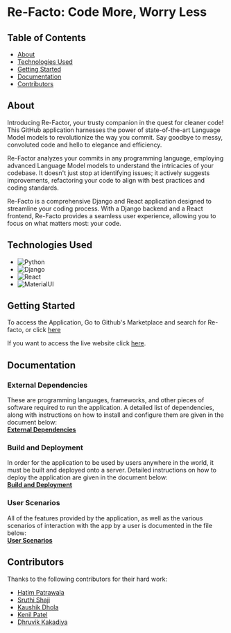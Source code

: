 # Re-Facto: Code More, Worry Less


## Table of Contents

- [About](#about)
- [Technologies Used](#technologies-used)
- [Getting Started](#getting-started)
- [Documentation](#documentation)
- [Contributors](#contributors)

## About

Introducing Re-Factor, your trusty companion in the quest for cleaner code! This GitHub application harnesses the power of state-of-the-art Language Model models to revolutionize the way you commit. Say goodbye to messy, convoluted code and hello to elegance and efficiency.

Re-Factor analyzes your commits in any programming language, employing advanced Language Model models to understand the intricacies of your codebase. It doesn't just stop at identifying issues; it actively suggests improvements, refactoring your code to align with best practices and coding standards.

Re-Facto is a comprehensive Django and React application designed to streamline your coding process. With a Django backend and a React frontend, Re-Facto provides a seamless user experience, allowing you to focus on what matters most: your code. 

## Technologies Used

- ![Python](https://img.shields.io/badge/python-3.11.4-yellow)
- ![Django](https://img.shields.io/badge/Django-4.1.0-blue)
- ![React](https://img.shields.io/badge/React-16.13.1-orange)
- ![MaterialUI](https://img.shields.io/badge/MaterialUI-5.14.10-green)

## Getting Started

To access the Application, Go to Github's Marketplace and search for Re-facto, or click [here](https://github.com/marketplace/re-facto)

If you want to access the live website click [here](http://129.173.67.172/).

## Documentation

### External Dependencies
These are programming languages, frameworks, and other pieces of software required to run the application. A detailed list of dependencies, along with instructions on how to install and configure them are given in the document below:  
[**External Dependencies**](docs/dependencies.md)

### Build and Deployment
In order for the application to be used by users anywhere in the world, it must be built and deployed onto a server. Detailed instructions on how to deploy the application are given in the document below:  
[**Build and Deployment**](docs/deployment.md)

### User Scenarios
All of the features provided by the application, as well as the various scenarios of interaction with the app by a user is documented in the file below:  
[**User Scenarios**](docs/scenarios.md)

## Contributors

Thanks to the following contributors for their hard work:

- [Hatim Patrawala](https://github.com/Hatim001)
- [Sruthi Shaji](https://git.cs.dal.ca/sshaji)
- [Kaushik Dhola](https://git.cs.dal.ca/kdhola)
- [Kenil Patel](https://git.cs.dal.ca/kenil)
- [Dhruvik Kakadiya](https://git.cs.dal.ca/dkakadiya)

